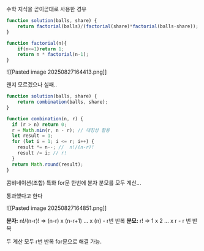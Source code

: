 
수학 지식을 곧이곧대로 사용한 경우
```js
function solution(balls, share) {
    return factorial(balls)/(factorial(share)*factorial(balls-share));
}

function factorial(n){
    if(n<=1)return 1;
    return n * factorial(n-1);
}
```

![[Pasted image 20250827164413.png]]

왠지 모르겠으나 실패..

```js
function solution(balls, share) {
    return combination(balls, share);
}

function combination(n, r) {
  if (r > n) return 0;
  r = Math.min(r, n - r); // 대칭성 활용
  let result = 1;
  for (let i = 1; i <= r; i++) {
    result *= n--; //  n!/(n-r)!
    result /= i; // r!
  }
  return Math.round(result);
}
```

콤비네이션(조합) 특화
for문 한번에 분자 분모를 모두 계산...

통과했다고 한다

![[Pasted image 20250827164851.png]]

**분자:** n!/(n-r)!  => (n-r) x (n-r+1) ... x (n)  - r번 반복
**분모:** r!  => 1 x 2 ... x r - r 번 반복 

두 계산 모두 r번 반복 for문으로 해결 가능.